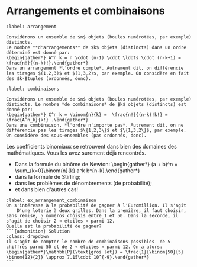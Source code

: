 # Arrangements et combinaisons

````{prf:definition} Arrangements
:label: arrangement

Considérons un ensemble de $n$ objets (boules numérotées, par exemple) distincts.
Le nombre **d'arrangements** de $k$ objets (distincts) dans un ordre déterminé est donné par:
\begin{gather*} A^n_k = n \cdot (n-1) \cdot \ldots \cdot (n-k+1) = \frac{n!}{(n-k)!}.\end{gather*}
Dans un arrangement *l'ordre compte*. Autrement dit, on différencie les tirages $(1,2,3)$ et $(1,3,2)$, par exemple. On considère en fait des $k-$tuples (ordonnés, donc).
````

````{prf:definition} Combinaisons
:label: combinaisons

Considérons un ensemble de $n$ objets (boules numérotées, par exemple) distincts. Le nombre *de combinaisons* de $k$ objets (distincts) est donné par:
\begin{gather*} C^n_k = \binom{n}{k} =  \frac{n!}{(n-k)!k!} = \frac{A^n_k}{k!} .\end{gather*}
Dans une combinaison, *l'ordre n'importe pas*. Autrement dit, on ne différencie pas les tirages $\{1,2,3\}$ et $\{1,3,2\}$, par exemple. On considère des sous-ensembles (pas ordonnés, donc).
````

Les coefficients binomiaux se retrouvent dans bien des domaines des mathématiques. Vous les avez surement déjà rencontrés.
- Dans la formule du binôme de Newton:
\begin{gather*} (a + b)^n = \sum_{k=0}\binom{n}{k} a^k b^{n-k}.\end{gather*}
- dans la formule de Stirling;
- dans les problèmes de dénombrements (de probabilité); 
- et dans bien d'autres cas!

````{prf:example} l'Euromillion
:label: ex_arrangement_combinaison
On s'intéresse à la probabilité de gagner à l'Euromillion. Il s'agit
    D'une loterie à deux grilles. Dans la première, il faut choisir, sans remise, 5 numéros choisis entre 1 et 50. Dans la seconde, il s'agit de choisir 2 « étoiles » parmi 12.
Quelle est la probabilité de gagner? 
```{admonition} Solution
:class: dropdown
Il s'agit de compter le nombre de combinaisons possibles  de 5 chiffres parmi 50 et de 2 « étoiles » parmi 12. On a alors:
\begin{gather*}\mathbb{P}(\text{gros lot}) = \frac{1}{\binom{50}{5} \binom{12}{2}} \approx 7.15\cdot 10^{-9}.\end{gather*}
```
````
